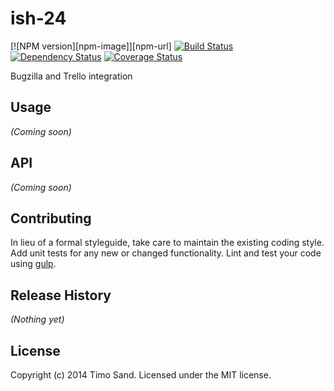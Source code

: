 # ish-24 
[![NPM version][npm-image]][npm-url] [![Build Status][travis-image]][travis-url] [![Dependency Status][daviddm-url]][daviddm-image] [![Coverage Status][coveralls-image]][coveralls-url]

Bugzilla and Trello integration

## Usage

_(Coming soon)_

## API

_(Coming soon)_


## Contributing

In lieu of a formal styleguide, take care to maintain the existing coding style. Add unit tests for any new or changed functionality. Lint and test your code using [gulp](http://gulpjs.com/).


## Release History

_(Nothing yet)_


## License

Copyright (c) 2014 Timo Sand. Licensed under the MIT license.



<!-- [npm-url]: https://npmjs.org/package/ish-24 -->
<!-- [npm-image]: https://badge.fury.io/js/ish-24.svg -->
[travis-url]: https://travis-ci.org/deiga/ish-24
[travis-image]: https://travis-ci.org/deiga/ish-24.svg?branch=master
[daviddm-url]: https://david-dm.org/deiga/ish-24.svg?theme=shields.io
[daviddm-image]: https://david-dm.org/deiga/ish-24
[coveralls-url]: https://coveralls.io/r/deiga/ish-24
[coveralls-image]: https://coveralls.io/repos/deiga/ish-24/badge.png
